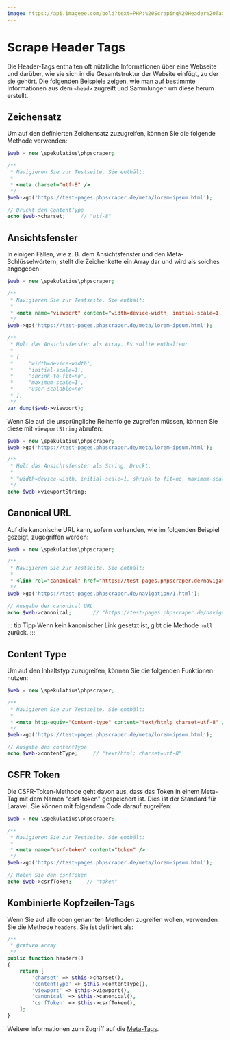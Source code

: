 ```yaml
---
image: https://api.imageee.com/bold?text=PHP:%20Scraping%20Header%20Tags&bg_image=https://images.unsplash.com/photo-1542762933-ab3502717ce7
---
```


# Scrape Header Tags

Die Header-Tags enthalten oft nützliche Informationen über eine Webseite und darüber, wie sie sich in die Gesamtstruktur der Website einfügt, zu der sie gehört. Die folgenden Beispiele zeigen, wie man auf bestimmte Informationen aus dem `<head>` zugreift und Sammlungen um diese herum erstellt.


## Zeichensatz

Um auf den definierten Zeichensatz zuzugreifen, können Sie die folgende Methode verwenden:

```php
$web = new \spekulatius\phpscraper;

/**
 * Navigieren Sie zur Testseite. Sie enthält:
 *
 * <meta charset="utf-8" />
 */
$web->go('https://test-pages.phpscraper.de/meta/lorem-ipsum.html');

// Druckt den ContentType
echo $web->charset;     // "utf-8"
```


## Ansichtsfenster

In einigen Fällen, wie z. B. dem Ansichtsfenster und den Meta-Schlüsselwörtern, stellt die Zeichenkette ein Array dar und wird als solches angegeben:

```php
$web = new \spekulatius\phpscraper;

/**
 * Navigieren Sie zur Testseite. Sie enthält:
 *
 * <meta name="viewport" content="width=device-width, initial-scale=1, shrink-to-fit=no, maximum-scale=1, user-scalable=no" />
 */
$web->go('https://test-pages.phpscraper.de/meta/lorem-ipsum.html');

/**
 * Holt das Ansichtsfenster als Array. Es sollte enthalten:
 *
 * [
 *     'width=device-width',
 *     'initial-scale=1',
 *     'shrink-to-fit=no',
 *     'maximum-scale=1',
 *     'user-scalable=no'
 * ],
 */
var_dump($web->viewport);
```

Wenn Sie auf die ursprüngliche Reihenfolge zugreifen müssen, können Sie diese mit `viewportString` abrufen:

```php
$web = new \spekulatius\phpscraper;
$web->go('https://test-pages.phpscraper.de/meta/lorem-ipsum.html');

/**
 * Holt das Ansichtsfenster als String. Druckt:
 *
 * "width=device-width, initial-scale=1, shrink-to-fit=no, maximum-scale=1, user-scalable=no"
 */
echo $web->viewportString;
```


## Canonical URL

Auf die kanonische URL kann, sofern vorhanden, wie im folgenden Beispiel gezeigt, zugegriffen werden:

```php
$web = new \spekulatius\phpscraper;

/**
 * Navigieren Sie zur Testseite. Sie enthält:
 *
 * <link rel="canonical" href="https://test-pages.phpscraper.de/navigation/2.html" />
 */
$web->go('https://test-pages.phpscraper.de/navigation/1.html');

// Ausgabe der canonical URL
echo $web->canonical;       // "https://test-pages.phpscraper.de/navigation/2.html"
```

::: tip Tipp
Wenn kein kanonischer Link gesetzt ist, gibt die Methode `null` zurück.
:::


## Content Type

Um auf den Inhaltstyp zuzugreifen, können Sie die folgenden Funktionen nutzen:

```php
$web = new \spekulatius\phpscraper;

/**
 * Navigieren Sie zur Testseite. Sie enthält:
 *
 * <meta http-equiv="Content-type" content="text/html; charset=utf-8" />
 */
$web->go('https://test-pages.phpscraper.de/meta/lorem-ipsum.html');

// Ausgabe des contentType
echo $web->contentType;     // "text/html; charset=utf-8"
```


## CSFR Token

Die CSFR-Token-Methode geht davon aus, dass das Token in einem Meta-Tag mit dem Namen "csrf-token" gespeichert ist. Dies ist der Standard für Laravel. Sie können mit folgendem Code darauf zugreifen:

```php
$web = new \spekulatius\phpscraper;

/**
 * Navigieren Sie zur Testseite. Sie enthält:
 *
 * <meta name="csrf-token" content="token" />
 */
$web->go('https://test-pages.phpscraper.de/meta/lorem-ipsum.html');

// Holen Sie den csrfToken
echo $web->csrfToken;     // "token"
```


## Kombinierte Kopfzeilen-Tags

Wenn Sie auf alle oben genannten Methoden zugreifen wollen, verwenden Sie die Methode `headers`. Sie ist definiert als:

```php
/**
 * @return array
 */
public function headers()
{
    return [
        'charset' => $this->charset(),
        'contentType' => $this->contentType(),
        'viewport' => $this->viewport(),
        'canonical' => $this->canonical(),
        'csrfToken' => $this->csrfToken(),
    ];
}
```

Weitere Informationen zum Zugriff auf die [Meta-Tags](/de/examples/scrape-meta-tags.md).
